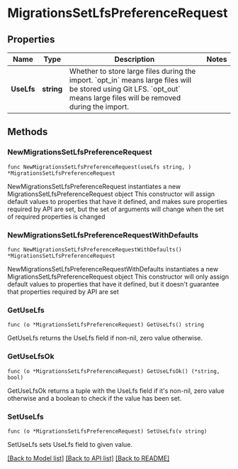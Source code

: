 # MigrationsSetLfsPreferenceRequest

## Properties

Name | Type | Description | Notes
------------ | ------------- | ------------- | -------------
**UseLfs** | **string** | Whether to store large files during the import. &#x60;opt_in&#x60; means large files will be stored using Git LFS. &#x60;opt_out&#x60; means large files will be removed during the import. | 

## Methods

### NewMigrationsSetLfsPreferenceRequest

`func NewMigrationsSetLfsPreferenceRequest(useLfs string, ) *MigrationsSetLfsPreferenceRequest`

NewMigrationsSetLfsPreferenceRequest instantiates a new MigrationsSetLfsPreferenceRequest object
This constructor will assign default values to properties that have it defined,
and makes sure properties required by API are set, but the set of arguments
will change when the set of required properties is changed

### NewMigrationsSetLfsPreferenceRequestWithDefaults

`func NewMigrationsSetLfsPreferenceRequestWithDefaults() *MigrationsSetLfsPreferenceRequest`

NewMigrationsSetLfsPreferenceRequestWithDefaults instantiates a new MigrationsSetLfsPreferenceRequest object
This constructor will only assign default values to properties that have it defined,
but it doesn't guarantee that properties required by API are set

### GetUseLfs

`func (o *MigrationsSetLfsPreferenceRequest) GetUseLfs() string`

GetUseLfs returns the UseLfs field if non-nil, zero value otherwise.

### GetUseLfsOk

`func (o *MigrationsSetLfsPreferenceRequest) GetUseLfsOk() (*string, bool)`

GetUseLfsOk returns a tuple with the UseLfs field if it's non-nil, zero value otherwise
and a boolean to check if the value has been set.

### SetUseLfs

`func (o *MigrationsSetLfsPreferenceRequest) SetUseLfs(v string)`

SetUseLfs sets UseLfs field to given value.



[[Back to Model list]](../README.md#documentation-for-models) [[Back to API list]](../README.md#documentation-for-api-endpoints) [[Back to README]](../README.md)


